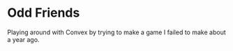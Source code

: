 # Odd Friends

Playing around with Convex by trying to make a game I failed to make about a year ago.
